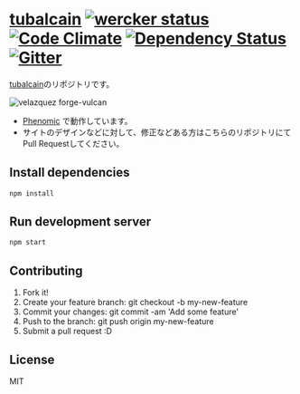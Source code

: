 # [tubalcain](http://trkw.jp/) [![wercker status](https://app.wercker.com/status/67eb2b3bccd91b0ce2444da3d342ec26/s/master "wercker status")](https://app.wercker.com/project/byKey/67eb2b3bccd91b0ce2444da3d342ec26)  [![Code Climate](http://img.shields.io/codeclimate/github/trkw/trkw.svg)](https://codeclimate.com/github/trkw/trkw) [![Dependency Status](https://david-dm.org/trkw/trkw.svg)](https://david-dm.org/trkw/trkw) [![Gitter](https://badges.gitter.im/trkw/Lobby.svg)](https://gitter.im/trkw/Lobby?utm_source=badge&utm_medium=badge&utm_campaign=pr-badge)

[tubalcain](https://trkw.jp)のリポジトリです。

![velazquez forge-vulcan](https://cloud.githubusercontent.com/assets/2557813/20035951/0b217356-a43c-11e6-80b3-e47889f176cf.jpg)

* [Phenomic](https://phenomic.io/) で動作しています。
* サイトのデザインなどに対して、修正などある方はこちらのリポジトリにてPull Requestしてください。

## Install dependencies

``` sh
npm install
```

## Run development server

``` sh
npm start
```

## Contributing

1. Fork it!
2. Create your feature branch: git checkout -b my-new-feature
3. Commit your changes: git commit -am 'Add some feature'
4. Push to the branch: git push origin my-new-feature
5. Submit a pull request :D


## License
MIT
